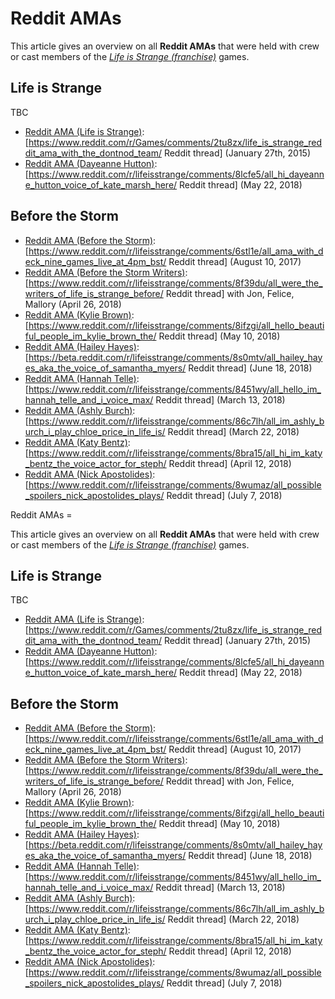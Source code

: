 #  Reddit AMAs 

This article gives an overview on all **Reddit AMAs** that were held with crew or cast members of the *[Life is Strange (franchise)](life_is_strange.md)* games.

##  Life is Strange 
TBC
* [Reddit AMA (Life is Strange)](pre_release_ama.md): [https://www.reddit.com/r/Games/comments/2tu8zx/life_is_strange_reddit_ama_with_the_dontnod_team/ Reddit thread] (January 27th, 2015)
* [Reddit AMA (Dayeanne Hutton)](dayeanne_hutton_s_ama.md): [https://www.reddit.com/r/lifeisstrange/comments/8lcfe5/all_hi_dayeanne_hutton_voice_of_kate_marsh_here/ Reddit thread] (May 22, 2018)

##  Before the Storm 
* [Reddit AMA (Before the Storm)](pre_release_ama.md): [https://www.reddit.com/r/lifeisstrange/comments/6stl1e/all_ama_with_deck_nine_games_live_at_4pm_bst/ Reddit thread] (August 10, 2017)
* [Reddit AMA (Before the Storm Writers)](deck_nine_writers_ama.md): [https://www.reddit.com/r/lifeisstrange/comments/8f39du/all_were_the_writers_of_life_is_strange_before/ Reddit thread] with Jon, Felice, Mallory (April 26, 2018)
* [Reddit AMA (Kylie Brown)](kylie_brown_s_ama.md): [https://www.reddit.com/r/lifeisstrange/comments/8ifzgi/all_hello_beautiful_people_im_kylie_brown_the/ Reddit thread] (May 10, 2018)
* [Reddit AMA (Hailey Hayes)](hailey_hayes__ama.md): [https://beta.reddit.com/r/lifeisstrange/comments/8s0mtv/all_hailey_hayes_aka_the_voice_of_samantha_myers/ Reddit thread] (June 18, 2018)
* [Reddit AMA (Hannah Telle)](hannah_telle_s_ama.md): [https://www.reddit.com/r/lifeisstrange/comments/8451wy/all_hello_im_hannah_telle_and_i_voice_max/ Reddit thread] (March 13, 2018)
* [Reddit AMA (Ashly Burch)](ashly_bruch_s_ama.md): [https://www.reddit.com/r/lifeisstrange/comments/86c7lh/all_im_ashly_burch_i_play_chloe_price_in_life_is/ Reddit thread] (March 22, 2018)
* [Reddit AMA (Katy Bentz)](katy_bentz_s_ama.md): [https://www.reddit.com/r/lifeisstrange/comments/8bra15/all_hi_im_katy_bentz_the_voice_actor_for_steph/ Reddit thread] (April 12, 2018)
* [Reddit AMA (Nick Apostolides)](nick_nbsp_apostolides__ama.md): [https://www.reddit.com/r/lifeisstrange/comments/8wumaz/all_possible_spoilers_nick_apostolides_plays/ Reddit thread] (July 7, 2018)

 Reddit AMAs =

This article gives an overview on all **Reddit AMAs** that were held with crew or cast members of the *[Life is Strange (franchise)](life_is_strange.md)* games.

##  Life is Strange 
TBC
* [Reddit AMA (Life is Strange)](pre_release_ama.md): [https://www.reddit.com/r/Games/comments/2tu8zx/life_is_strange_reddit_ama_with_the_dontnod_team/ Reddit thread] (January 27th, 2015)
* [Reddit AMA (Dayeanne Hutton)](dayeanne_hutton_s_ama.md): [https://www.reddit.com/r/lifeisstrange/comments/8lcfe5/all_hi_dayeanne_hutton_voice_of_kate_marsh_here/ Reddit thread] (May 22, 2018)

##  Before the Storm 
* [Reddit AMA (Before the Storm)](pre_release_ama.md): [https://www.reddit.com/r/lifeisstrange/comments/6stl1e/all_ama_with_deck_nine_games_live_at_4pm_bst/ Reddit thread] (August 10, 2017)
* [Reddit AMA (Before the Storm Writers)](deck_nine_writers_ama.md): [https://www.reddit.com/r/lifeisstrange/comments/8f39du/all_were_the_writers_of_life_is_strange_before/ Reddit thread] with Jon, Felice, Mallory (April 26, 2018)
* [Reddit AMA (Kylie Brown)](kylie_brown_s_ama.md): [https://www.reddit.com/r/lifeisstrange/comments/8ifzgi/all_hello_beautiful_people_im_kylie_brown_the/ Reddit thread] (May 10, 2018)
* [Reddit AMA (Hailey Hayes)](hailey_hayes__ama.md): [https://beta.reddit.com/r/lifeisstrange/comments/8s0mtv/all_hailey_hayes_aka_the_voice_of_samantha_myers/ Reddit thread] (June 18, 2018)
* [Reddit AMA (Hannah Telle)](hannah_telle_s_ama.md): [https://www.reddit.com/r/lifeisstrange/comments/8451wy/all_hello_im_hannah_telle_and_i_voice_max/ Reddit thread] (March 13, 2018)
* [Reddit AMA (Ashly Burch)](ashly_bruch_s_ama.md): [https://www.reddit.com/r/lifeisstrange/comments/86c7lh/all_im_ashly_burch_i_play_chloe_price_in_life_is/ Reddit thread] (March 22, 2018)
* [Reddit AMA (Katy Bentz)](katy_bentz_s_ama.md): [https://www.reddit.com/r/lifeisstrange/comments/8bra15/all_hi_im_katy_bentz_the_voice_actor_for_steph/ Reddit thread] (April 12, 2018)
* [Reddit AMA (Nick Apostolides)](nick_nbsp_apostolides__ama.md): [https://www.reddit.com/r/lifeisstrange/comments/8wumaz/all_possible_spoilers_nick_apostolides_plays/ Reddit thread] (July 7, 2018)

